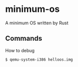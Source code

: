 # minimum-os
A minimum OS written by Rust

## Commands
How to debug
```
$ qemu-system-i386 helloos.img
```
